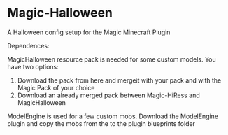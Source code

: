 # Magic-Halloween
A Halloween config setup for the Magic Minecraft Plugin

Dependences:

MagicHalloween resource pack is needed for some custom models.
You have two options:
1. Download the pack from here and mergeit with your pack and with the Magic Pack of your choice
2. Download an already merged pack between Magic-HiRess and MagicHalloween


ModelEngine is used for a few custom mobs.
Download the ModelEngine plugin and copy the mobs from the to the plugin blueprints folder
